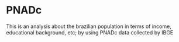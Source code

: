 # PNADc 
This is an analysis about the brazilian population in terms of income, educational background, etc; by using PNADc data collected by IBGE
